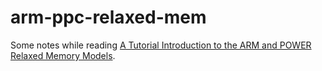 # arm-ppc-relaxed-mem

Some notes while reading [A Tutorial Introduction to the ARM and POWER Relaxed
Memory Models](https://www.cl.cam.ac.uk/~pes20/ppc-supplemental/test7.pdf).
